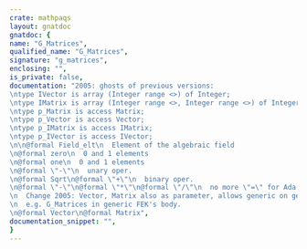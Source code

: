 ```yaml
---
crate: mathpaqs
layout: gnatdoc
gnatdoc: {
name: "G_Matrices",
qualified_name: "G_Matrices",
signature: "g_matrices",
enclosing: "",
is_private: false,
documentation: "2005: ghosts of previous versions:\ntype IVector is array (Integer range <>) of Integer;\ntype IMatrix is array (Integer range <>, Integer range <>) of Integer;\ntype p_Matrix is access Matrix;\ntype p_Vector is access Vector;\ntype p_IMatrix is access IMatrix;\ntype p_IVector is access IVector;\n\n@formal Field_elt\n  Element of the algebraic field\n@formal zero\n  0 and 1 elements\n@formal one\n  0 and 1 elements\n@formal \"-\"\n  unary oper.\n@formal Sqrt\n@formal \"+\"\n  binary oper.\n@formal \"-\"\n@formal \"*\"\n@formal \"/\"\n  no more \"=\" for Ada 83 compatibility\n  Change 2005: Vector, Matrix also as parameter, allows generic on generic\n  e.g. G_Matrices in generic FEK's body.\n@formal Vector\n@formal Matrix",
documentation_snippet: "",
}
---
```

